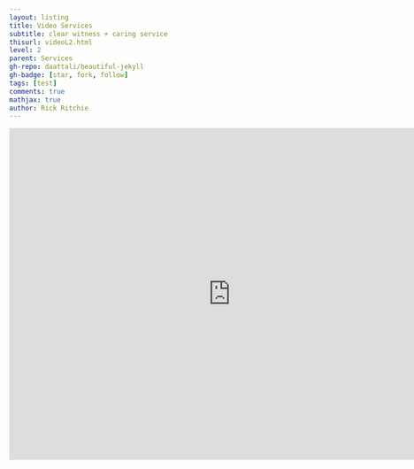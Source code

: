 ```yaml
---
layout: listing
title: Video Services
subtitle: clear witness + caring service
thisurl: videoL2.html
level: 2
parent: Services
gh-repo: daattali/beautiful-jekyll
gh-badge: [star, fork, follow]
tags: [test]
comments: true
mathjax: true
author: Rick Ritchie
---
```


<iframe src="https://calendar.google.com/calendar/embed?src=waidner%40redeemer-lutheran.net&ctz=America%2FLos_Angeles" style="border: 0" width="800" height="600" frameborder="0" scrolling="no"></iframe>
